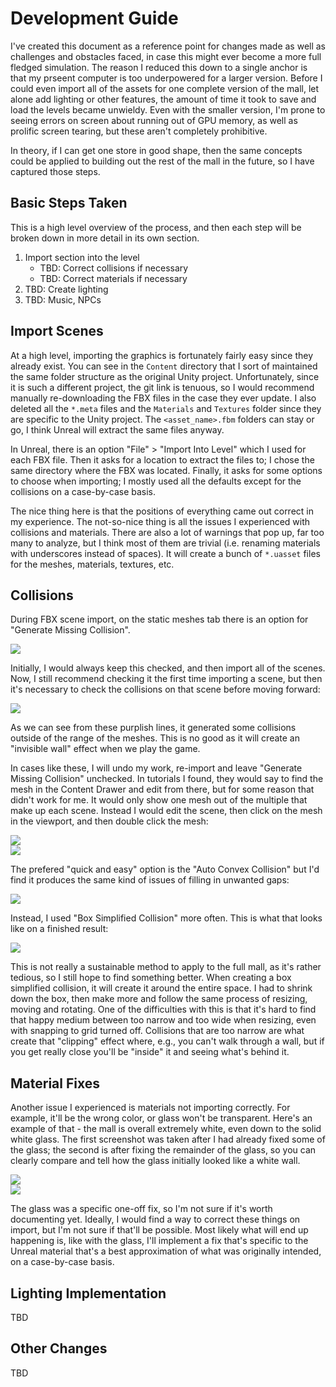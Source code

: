 # Development Guide

I've created this document as a reference point for changes made as well as challenges and obstacles faced, in case this might ever become a more full fledged simulation. The reason I reduced this down to a single anchor is that my prseent computer is too underpowered for a larger version. Before I could even import all of the assets for one complete version of the mall, let alone add lighting or other features, the amount of time it took to save and load the levels became unwieldy. Even with the smaller version, I'm prone to seeing errors on screen about running out of GPU memory, as well as prolific screen tearing, but these aren't completely prohibitive.

In theory, if I can get one store in good shape, then the same concepts could be applied to building out the rest of the mall in the future, so I have captured those steps.

## Basic Steps Taken

This is a high level overview of the process, and then each step will be broken down in more detail in its own section.

1. Import section into the level
    - TBD: Correct collisions if necessary
    - TBD: Correct materials if necessary
2. TBD: Create lighting
3. TBD: Music, NPCs

## Import Scenes

At a high level, importing the graphics is fortunately fairly easy since they already exist. You can see in the `Content` directory that I sort of maintained the same folder structure as the original Unity project. Unfortunately, since it is such a different project, the git link is tenuous, so I would recommend manually re-downloading the FBX files in the case they ever update. I also deleted all the `*.meta` files and the `Materials` and `Textures` folder since they are specific to the Unity project. The `<asset_name>.fbm` folders can stay or go, I think Unreal will extract the same files anyway.

In Unreal, there is an option "File" > "Import Into Level" which I used for each FBX file. Then it asks for a location to extract the files to; I chose the same directory where the FBX was located. Finally, it asks for some options to choose when importing; I mostly used all the defaults except for the collisions on a case-by-case basis.

The nice thing here is that the positions of everything came out correct in my experience. The not-so-nice thing is all the issues I experienced with collisions and materials. There are also a lot of warnings that pop up, far too many to analyze, but I think most of them are trivial (i.e. renaming materials with underscores instead of spaces). It will create a bunch of `*.uasset` files for the meshes, materials, textures, etc.

## Collisions

During FBX scene import, on the static meshes tab there is an option for "Generate Missing Collision". 

![](./Screenshots/Guide-01.PNG)

Initially, I would always keep this checked, and then import all of the scenes. Now, I still recommend checking it the first time importing a scene, but then it's necessary to check the collisions on that scene before moving forward:

![](./Screenshots/Guide-02.PNG)

As we can see from these purplish lines, it generated some collisions outside of the range of the meshes. This is no good as it will create an "invisible wall" effect when we play the game.

In cases like these, I will undo my work, re-import and leave "Generate Missing Collision" unchecked. In tutorials I found, they would say to find the mesh in the Content Drawer and edit from there, but for some reason that didn't work for me. It would only show one mesh out of the multiple that make up each scene. Instead I would edit the scene, then click on the mesh in the viewport, and then double click the mesh:

![](./Screenshots/Guide-03.PNG)  
![](./Screenshots/Guide-04.PNG)

The prefered "quick and easy" option is the "Auto Convex Collision" but I'd find it produces the same kind of issues of filling in unwanted gaps:

![](./Screenshots/Guide-05.png)

Instead, I used "Box Simplified Collision" more often. This is what that looks like on a finished result:

![](./Screenshots/Guide-06.png)

This is not really a sustainable method to apply to the full mall, as it's rather tedious, so I still hope to find something better. When creating a box simplified collision, it will create it around the entire space. I had to shrink down the box, then make more and follow the same process of resizing, moving and rotating. One of the difficulties with this is that it's hard to find that happy medium between too narrow and too wide when resizing, even with snapping to grid turned off. Collisions that are too narrow are what create that "clipping" effect where, e.g., you can't walk through a wall, but if you get really close you'll be "inside" it and seeing what's behind it.

## Material Fixes

Another issue I experienced is materials not importing correctly. For example, it'll be the wrong color, or glass won't be transparent. Here's an example of that - the mall is overall extremely white, even down to the solid white glass. The first screenshot was taken after I had already fixed some of the glass; the second is after fixing the remainder of the glass, so you can clearly compare and tell how the glass initially looked like a white wall.

![](./Screenshots/Guide-07.PNG)  
![](./Screenshots/Guide-08.PNG)

The glass was a specific one-off fix, so I'm not sure if it's worth documenting yet. Ideally, I would find a way to correct these things on import, but I'm not sure if that'll be possible. Most likely what will end up happening is, like with the glass, I'll implement a fix that's specific to the Unreal material that's a best approximation of what was originally intended, on a case-by-case basis.

## Lighting Implementation

TBD

## Other Changes

TBD